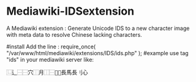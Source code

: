 # Mediawiki-IDSextension
A Mediawiki extension : Generate Unicode IDS to a new character image with meta data to resolve Chinese lacking characters.

#install
Add the line :
require_once( "/var/www/html/mediawiki/extensions/IDS/ids.php" );
#example
use tag "ids" in your mediawiki server like:
<pre><ids>⿺辶⿱⿱穴⿰月⿰⿱⿲長馬長刂心</ids></pre>